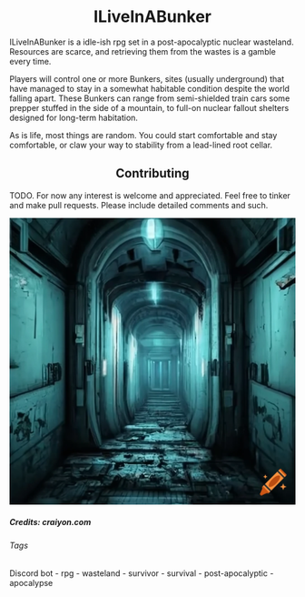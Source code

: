 # <center>ILiveInABunker</center>

ILiveInABunker is a idle-ish rpg set in a post-apocalyptic nuclear wasteland. Resources are scarce, and retrieving them from the wastes is a gamble every time.

Players will control one or more Bunkers, sites (usually underground) that have managed to stay in a somewhat habitable condition despite the world falling apart. These Bunkers can range from semi-shielded train cars some prepper stuffed in the side of a mountain, to full-on nuclear fallout shelters designed for long-term habitation.

As is life, most things are random. You could start comfortable and stay comfortable, or claw your way to stability from a lead-lined root cellar.


## <center>Contributing</center>
TODO. For now any interest is welcome and appreciated. Feel free to tinker and make pull requests. Please include detailed comments and such.


![An illuminated passageway in disrepair](Resources/Images/Misc/ship_way.png)

##### Credits: craiyon.com

###### Tags
Discord bot - rpg - wasteland - survivor - survival - post-apocalyptic - apocalypse

</center>